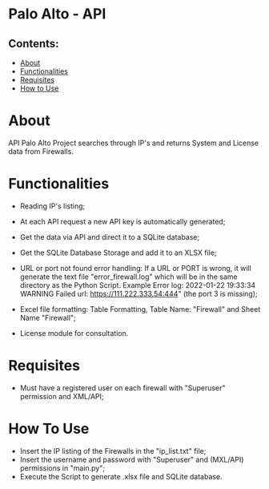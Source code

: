 # Palo Alto - API

## Contents:

<!--ts-->
   * [About](#about)
   * [Functionalities](#functionalities)
   * [Requisites](#requisites)
   * [How to Use](#how-to-use)
<!--te-->

About
============

API Palo Alto Project searches through IP's and returns System and License data from Firewalls.

Functionalities
============
- Reading IP's listing;

- At each API request a new API key is automatically generated;

- Get the data via API and direct it to a SQLite database;

- Get the SQLite Database Storage and add it to an XLSX file;

- URL or port not found error handling:
If a URL or PORT is wrong, it will generate the text file "error_firewall.log" which will be in the same directory as the Python Script.
Example Error log: 2022-01-22 19:33:34 WARNING Failed url: https://111.222.333.54:444" (the port 3 is missing);

- Excel file formatting:
Table Formatting, Table Name: "Firewall" and Sheet Name "Firewall";

- License module for consultation.

Requisites
============
- Must have a registered user on each firewall with "Superuser" permission and XML/API;

How To Use
============
- Insert the IP listing of the Firewalls in the "ip_list.txt" file;
- Insert the username and password with "Superuser" and (MXL/API) permissions in "main.py";
- Execute the Script to generate .xlsx file and SQLite database.







